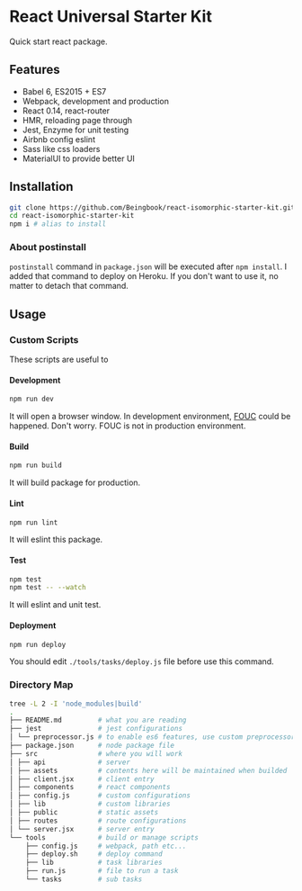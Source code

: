 # React Universal Starter Kit

Quick start react package.

## Features

* Babel 6, ES2015 + ES7
* Webpack, development and production
* React 0.14, react-router
* HMR, reloading page through
* Jest, Enzyme for unit testing
* Airbnb config eslint
* Sass like css loaders
* MaterialUI to provide better UI

## Installation

```sh
git clone https://github.com/Beingbook/react-isomorphic-starter-kit.git
cd react-isomorphic-starter-kit
npm i # alias to install
```

### About postinstall

`postinstall` command in `package.json` will be executed after `npm install`.
I added that command to deploy on Heroku.
If you don't want to use it, no matter to detach that command.

## Usage

### Custom Scripts

These scripts are useful to

#### Development

```sh
npm run dev
```

It will open a browser window.
In development environment, [FOUC](https://en.wikipedia.org/wiki/Flash_of_unstyled_content) could be happened.
Don't worry. FOUC is not in production environment.

#### Build

```sh
npm run build
```

It will build package for production.

#### Lint

```sh
npm run lint
```

It will eslint this package.

#### Test

```sh
npm test
npm test -- --watch
```

It will eslint and unit test.

#### Deployment

```sh
npm run deploy
```

You should edit `./tools/tasks/deploy.js` file before use this command.

### Directory Map

```sh
tree -L 2 -I 'node_modules|build'
.
├── README.md         # what you are reading
├── jest              # jest configurations
│ └── preprocessor.js # to enable es6 features, use custom preprocessor
├── package.json      # node package file
├── src               # where you will work
│ ├── api             # server
│ ├── assets          # contents here will be maintained when builded
│ ├── client.jsx      # client entry
│ ├── components      # react components
│ ├── config.js       # custom configurations
│ ├── lib             # custom libraries
│ ├── public          # static assets
│ ├── routes          # route configurations
│ └── server.jsx      # server entry
└── tools             # build or manage scripts
    ├── config.js     # webpack, path etc...
    ├── deploy.sh     # deploy command
    ├── lib           # task libraries
    ├── run.js        # file to run a task
    └── tasks         # sub tasks
```
